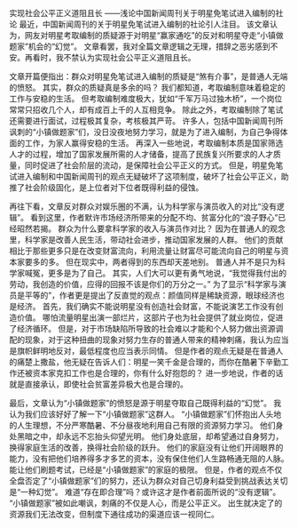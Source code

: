 实现社会公平正义道阻且长 ——浅论中国新闻周刊关于明星免笔试进入编制的社论
最近，中国新闻周刊的关于明星免笔试进入编制的社论引人注目。
该文章认为，网友对明星考取编制的质疑源于对明星“赢家通吃”的反对和明星夺走“小镇做题家”机会的“幻觉”。
文章看罢，我对全篇文章逻辑之无理，措辞之恶劣感到不安。再看时，我不禁认为实现社会公平正义道阻且长。

文章开篇便指出：群众对明星免笔试进入编制的质疑是“煞有介事”，是普通人无端的愤怒。
其实，群众的质疑真是多余的吗？
我们都知道，考取编制意味着稳定的工作与安稳的生活。
但考取编制难度极大，犹如“千军万马过独木桥”，一个岗位常常只招收几个人，却有成百上千的人互相竞争。
除此之外，考取编制除了笔试还需要进行面试，过程极其复杂，考核极其严苛。
许多人，包括中国新闻周刊所讽刺的“小镇做题家”们，没日没夜地努力学习，就是为了进入编制，为自己争得体面的工作，为家人赢得安稳的生活。
再深入一些地说，考取编制本质是国家筛选人才的过程，增加了国家发展所需的人才储备，提高了民族复兴所要求的人才质量，同时促进了社会阶层的流动，是保障社会公平正义的方式。
但是，明星免笔试进入编制和中国新闻周刊的观点无疑破坏了这项制度，破坏了社会公平正义，助推了社会阶级固化，是上位者对下位者既得利益的侵蚀。

再往下看，文章反对群众对娱乐圈的不满，认为科学家与演员收入的对比“没有逻辑”。
看到这里，作者默许市场经济所带来的分配不均、贫富分化的“浪子野心”已经昭然若揭。
群众为什么要拿科学家的收入与演员作对比？
因为在普通人的观念里，科学家是改善人民生活，带动社会进步，推动国家发展的人群。
他们的贡献相比于那些更多只是在改变财富流向，利用流量让财富尽可能流向自己的明星与资本家要多的多。
但在现实中，两者得到的东西却天差地别。
普通人并不是只为科学家喊冤，更多是为了自己。
其实，人们大可以更有勇气地说，“我觉得我付出的劳动，我创造的价值，应得的回报不该是你们的万分之一。”
为了显示“科学家与演员是平等的”，作者更是提出了反直觉的观点：颜值同样是稀缺资源，眼球经济也是经济。
首先，我们确实不能说明星没有创造社会财富，不能说演艺工作没有创造价值。
哪怕流量明星出演一部烂片，这部片子也为社会提供了就业岗位，促进了经济循环。
但是，对于市场缺陷所导致的社会难以才能和个人努力做出资源调配的现象，对于这种扭曲的现象对努力生存的普通人带来的精神刺痛，我认为应当是旗帜鲜明地反对，最低程度也应当表示同情。
但是作者的观点无疑是在普通人的痛楚上撒盐，他无疑在告诉人们：明星一笑千金是合理的，而你在酷暑下辛勤工作还被资本家克扣工作也是合理的，你有什么好抱怨的？
进一步地说，作者的话就是直接承认，即使社会贫富差异极大也是合理的。

最后，文章认为“小镇做题家”的愤怒是源于明星夺取自己既得利益的“幻觉”。
我认为我们应该好好了解一下“小镇做题家”这群人。
“小镇做题家”们怀抱出人头地的人生理想，不分严寒酷暑、不分昼夜地利用自己有限的资源努力学习。
他们身处黑暗之中，却永远不忘抬头仰望光明。
他们身处底层，却希望通过自身努力，换得家庭生活的改善，换得社会阶级的跃升。
他们的家庭没有让他们开阔眼界的能力，没有把他们培养得多才多艺的资本，没有保住他们人生路畅通无阻的人脉。
能让他们刷题考试，已经是“小镇做题家”的家庭的极限。
但是，作者的观点不仅全盘否定了“小镇做题家”们的努力，还认为群众对自己切身利益受到挑战表达关切是“一种幻觉”。
难道“存在即合理”吗？或许这才是作者前面所说的“没有逻辑”。
“小镇做题家”被如此嘲讽，刺痛的不仅是人心，而是公平正义。
出生就决定了的资源我们无法改变，但制度下通往成功的渠道应该一视同仁。

